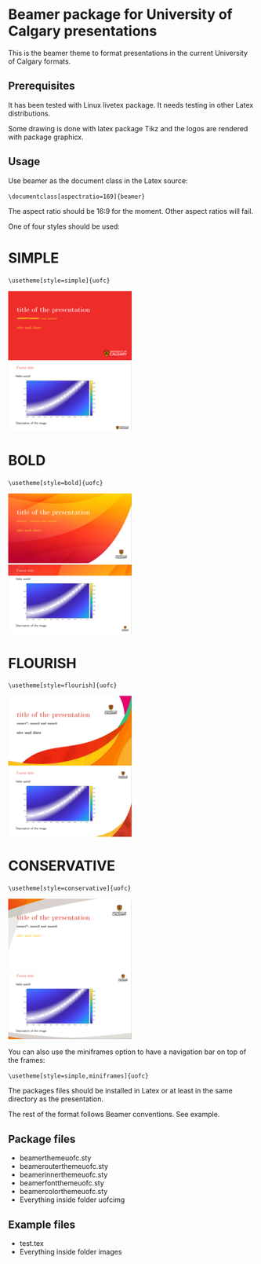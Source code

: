 # Beamer package for University of Calgary presentations
This is the beamer theme to format presentations in the current University of Calgary formats.

## Prerequisites

It has been tested with Linux livetex package. It needs testing in other Latex distributions.

Some drawing is done with latex package Tikz and the logos are rendered with
package graphicx.

## Usage

Use beamer as the document class in the Latex source:

`\documentclass[aspectratio=169]{beamer}`

The aspect ratio should be 16:9 for the moment. 
Other aspect ratios will fail.

One of four styles should be used:

# SIMPLE

`\usetheme[style=simple]{uofc}`

<img src="./images/simpletitleslide.png" alt="Simple title slide example" width="50%"/>
<img src="./images/simplebodyslide.png" alt="Simple body slide example" width="50%"/>

# BOLD

`\usetheme[style=bold]{uofc}`

<img src="./images/boldtitleslide.png" alt="Bold title slide example" width="50%"/>
<img src="./images/boldbodyslide.png" alt="Bold body slide example" width="50%"/>

# FLOURISH

`\usetheme[style=flourish]{uofc}`

<img src="./images/flourishtitleslide.png" alt="Flourish title slide example" width="50%"/>
<img src="./images/flourishbodyslide.png" alt="Flourish body slide example" width="50%"/>

# CONSERVATIVE

`\usetheme[style=conservative]{uofc}`

<img src="./images/conservativetitleslide.png" alt="Conservative title slide example" width="50%"/>
<img src="./images/conservativebodyslide.png" alt="Conservative body slide example" width="50%"/>

You can also use the miniframes option to have a navigation bar on top of the frames:

`\usetheme[style=simple,miniframes]{uofc}`

The packages files should be installed in Latex or at least in the
same directory as the presentation.

The rest of the format follows Beamer conventions. See example.

## Package files

* beamerthemeuofc.sty
* beamerouterthemeuofc.sty
* beamerinnerthemeuofc.sty
* beamerfontthemeuofc.sty
* beamercolorthemeuofc.sty
* Everything inside folder uofcimg

## Example files

* test.tex
* Everything inside folder images

